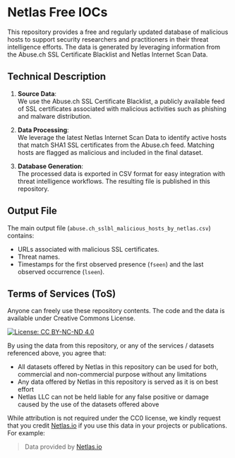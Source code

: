 # Netlas Free IOCs

This repository provides a free and regularly updated database of malicious hosts to support security researchers and practitioners in their threat intelligence efforts. The data is generated by leveraging information from the Abuse.ch SSL Certificate Blacklist and Netlas Internet Scan Data.

## Technical Description

1. **Source Data**:  
   We use the Abuse.ch SSL Certificate Blacklist, a publicly available feed of SSL certificates associated with malicious activities such as phishing and malware distribution.

2. **Data Processing**:  
   We leverage the latest Netlas Internet Scan Data to identify active hosts that match SHA1 SSL certificates from the Abuse.ch feed. Matching hosts are flagged as malicious and included in the final dataset.

3. **Database Generation**:  
   The processed data is exported in CSV format for easy integration with threat intelligence workflows. The resulting file is published in this repository.

## Output File

The main output file (`abuse.ch_sslbl_malicious_hosts_by_netlas.csv`) contains:
- URLs associated with malicious SSL certificates.
- Threat names.
- Timestamps for the first observed presence (`fseen`) and the last observed occurrence (`lseen`).

## Terms of Services (ToS)

Anyone can freely use these repository contents. The code and the data is available under Creative Commons License.

<span class="hidden">[![License: CC BY-NC-ND 4.0](https://img.shields.io/badge/License-CC%20BY--NC--ND%204.0-lightgrey.svg)](https://creativecommons.org/licenses/by-nc-nd/4.0/)</span>

By using the data from this repository, or any of the services / datasets referenced above, you agree that:

- All datasets offered by Netlas in this repository can be used for both, commercial and non-commercial purpose without any limitations
- Any data offered by Netlas in this repository is served as it is on best effort
- Netlas LLC can not be held liable for any false positive or damage caused by the use of the datasets offered above

While attribution is not required under the CC0 license, we kindly request that you credit [Netlas.io](https://netlas.io) if you use this data in your projects or publications. For example:
> Data provided by [Netlas.io](https://netlas.io)
